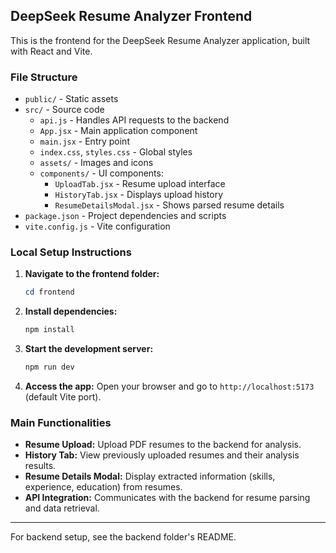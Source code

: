 
## DeepSeek Resume Analyzer Frontend

This is the frontend for the DeepSeek Resume Analyzer application, built with React and Vite.

### File Structure

- `public/` - Static assets
- `src/` - Source code
  - `api.js` - Handles API requests to the backend
  - `App.jsx` - Main application component
  - `main.jsx` - Entry point
  - `index.css`, `styles.css` - Global styles
  - `assets/` - Images and icons
  - `components/` - UI components:
	 - `UploadTab.jsx` - Resume upload interface
	 - `HistoryTab.jsx` - Displays upload history
	 - `ResumeDetailsModal.jsx` - Shows parsed resume details
- `package.json` - Project dependencies and scripts
- `vite.config.js` - Vite configuration

### Local Setup Instructions

1. **Navigate to the frontend folder:**
	```powershell
	cd frontend
	```

2. **Install dependencies:**
	```powershell
	npm install
	```

3. **Start the development server:**
	```powershell
	npm run dev
	```

4. **Access the app:**
	Open your browser and go to `http://localhost:5173` (default Vite port).

### Main Functionalities

- **Resume Upload:** Upload PDF resumes to the backend for analysis.
- **History Tab:** View previously uploaded resumes and their analysis results.
- **Resume Details Modal:** Display extracted information (skills, experience, education) from resumes.
- **API Integration:** Communicates with the backend for resume parsing and data retrieval.

---
For backend setup, see the backend folder's README.
